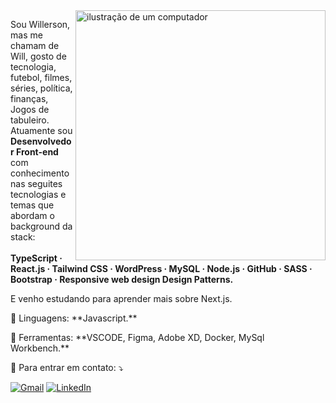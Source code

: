 <img src="https://raw.githubusercontent.com/MicaelliMedeiros/micaellimedeiros/master/image/computer-illustration.png" alt="ilustração de um computador" min-width="400px" max-width="400px" width="400px" align="right">

<p align="left"> 
  Sou Willerson, mas me chamam de Will, gosto de tecnologia, futebol, filmes, séries, política, finanças, Jogos de tabuleiro. Atuamente sou <strong>Desenvolvedor Front-end</strong> com conhecimento nas seguites tecnologias e temas que abordam o background da stack:<br><br>
<strong>TypeScript · React.js · Tailwind CSS · WordPress · MySQL · Node.js · GitHub · SASS · Bootstrap · Responsive web design  Design Patterns.</strong>

  E venho estudando para aprender mais sobre Next.js. 
</p>

<p align="left">
  🦄 Linguagens: **Javascript.**
</p>

<p align="left">
  💼 Ferramentas: **VSCODE, Figma, Adobe XD, Docker, MySql Workbench.**
</p>

<p align="left">
  💌 Para entrar em contato: ⤵️
</p>

<p align="left">
  <a href="mailto:willerson.miranda@gmail.com" title="Gmail">
  <img src="https://img.shields.io/badge/-Gmail-FF0000?style=flat-square&labelColor=FF0000&logo=gmail&logoColor=white&link=LINK-DO-SEU-GMAIL" alt="Gmail"/></a>
  <a href="https://www.linkedin.com/in/willerson-miranda/" title="LinkedIn">
  <img src="https://img.shields.io/badge/-Linkedin-0e76a8?style=flat-square&logo=Linkedin&logoColor=white&link=LINK-DO-SEU-LINKEDIN" alt="LinkedIn"/></a>
</p>
